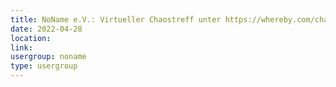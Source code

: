 ```yaml
---
title: NoName e.V.: Virtueller Chaostreff unter https://whereby.com/chaos-hd?roundedCornersOff
date: 2022-04-28
location: 
link: 
usergroup: noname
type: usergroup
---
```

